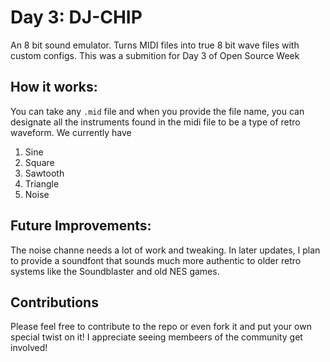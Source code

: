 # Day 3: DJ-CHIP
An 8 bit sound emulator. Turns MIDI files into true 8 bit wave files with custom configs. This was a submition for Day 3 of Open Source Week

## How it works:
You can take any ``.mid`` file and when you provide the file name, you can designate all the instruments found in the midi file to be a type of retro waveform. We currently have 
1. Sine
2. Square
3. Sawtooth
4. Triangle
5. Noise

## Future Improvements:
The noise channe needs a lot of work and tweaking. In later updates, I plan to provide a soundfont that sounds much more authentic to older retro systems like the Soundblaster and old NES games.

## Contributions
Please feel free to contribute to the repo or even fork it and put your own special twist on it! I appreciate seeing membeers of the community get involved!
